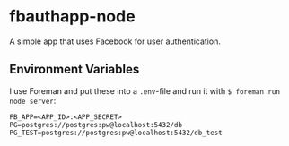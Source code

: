 # fbauthapp-node

A simple app that uses Facebook for user authentication.

## Environment Variables

I use Foreman and put these into a `.env`-file and run it with `$ foreman run node server`:

```
FB_APP=<APP_ID>:<APP_SECRET>
PG=postgres://postgres:pw@localhost:5432/db
PG_TEST=postgres://postgres:pw@localhost:5432/db_test
```